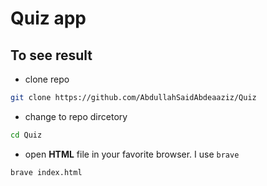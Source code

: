 # Quiz app

## To see result

- clone repo

```bash
git clone https://github.com/AbdullahSaidAbdeaaziz/Quiz
```

- change to repo dircetory

```bash
cd Quiz
```

- open **HTML** file in your favorite browser. I use `brave`

```bash
brave index.html
```
